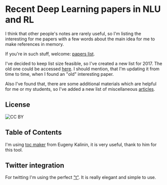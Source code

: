 # Recent Deep Learning papers in NLU and RL

I think that other people's notes are rarely useful, so I'm listing the interesting for me papers with a few words about the main idea for me to make references in memory.

If you're in such stuff, welcome: [papers list](./PAPERS2017.md).

I've decided to keep list size feasible, so I've created a new list for 2017. The old one could be accessed [here](./PAPERS.md). I should mention, that I'm updating it from time to time, when I found an "old" interesting paper.

Also I've found that, there are some additional materials which are helpful for me or my students, so I've added a new list of miscellaneous [articles](./MISC.md).

## License
![CC BY](https://licensebuttons.net/l/by/3.0/88x31.png)

## Table of Contents
I'm using [toc maker](https://github.com/ekalinin/github-markdown-toc.go) from Eugeny Kalinin, it is very useful, thank to him for this tool.

## Twitter integration
For twitting I'm using the perfect ["t"](https://github.com/sferik/t). It is really elegant and simple to use.
